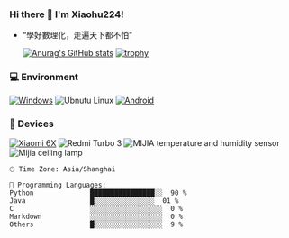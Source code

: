 ### Hi there 👋 I'm Xiaohu224!
- “學好數理化，走遍天下都不怕”

   [![Anurag's GitHub stats](https://github-readme-stats.vercel.app/api?username=xiaohu224)](https://github.com/xiaohu224/github-readme-stats)
  [![trophy](https://github-profile-trophy.vercel.app/?username=xiaohu224)](https://github.com/xiaohu224/github-profile-trophy)


### 💻 Environment
[![Windows](https://img.shields.io/badge/Windows-00BBFF?style=flat-square&logo=Windows&logoColor=FFFFFF&labelColor=00BBFF)](https://www.microsoft.com/windows11)
![Ubnutu Linux](https://img.shields.io/badge/Ubnutu%20Linux-ED9121?style=flat-square&logo=ubnutu&logoColor=ED9121&labelColor=ED9121)
[![Android](https://img.shields.io/badge/Android-00C000?style=flat-square&logo=android&logoColor=FFFFFF&labelColor=00C000)](https://www.android.com/android-11/)


### 📱 Devices
[![Xiaomi 6X](https://img.shields.io/badge/Xiaomi%206X-ED9121?style=flat-square&logo=xiaomi&logoColor=FFFFFF&labelColor=ED9121)](https://www.mi.com/a/h/6181.html)
![Redmi Turbo 3](https://img.shields.io/badge/Redmi%20Turbo%203-ED9121?style=flat-square&logo=xiaomi&logoColor=FFFFFF&labelColor=)
![MIJIA temperature and humidity sensor](https://img.shields.io/badge/MIJIA%20temperature%20and%20humidity%20sensor-ED9121?style=flat-square&logo=xiaomi&logoColor=FFFFFF&labelColor=ED9121)
![Mijia ceiling lamp](https://img.shields.io/badge/Mijia%20ceiling%20lamp-ED9121?style=flat-square&logo=xiaomi&logoColor=FFFFFF&labelColor=ED9121)
```text
🕑︎ Time Zone: Asia/Shanghai

💬 Programming Languages: 
Python              ████████████████░░  90 % 
Java                █░░░░░░░░░░░░░░░  01 % 
C                   ░░░░░░░░░░░░░░░░░░  0 % 
Markdown            ░░░░░░░░░░░░░░░░░░  0 %
Others              █░░░░░░░░░░░░░░░░░  9 %
